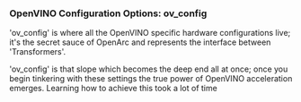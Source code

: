 ### OpenVINO Configuration Options: ov_config



'ov_config' is where all the OpenVINO specific hardware configurations live; it's the secret sauce of OpenArc and represents the interface between 'Transformers'.

'ov_config' is that slope which becomes the deep end all at once; once you begin tinkering with these settings the true power of OpenVINO acceleration emerges. Learning how to achieve this took a lot of time
